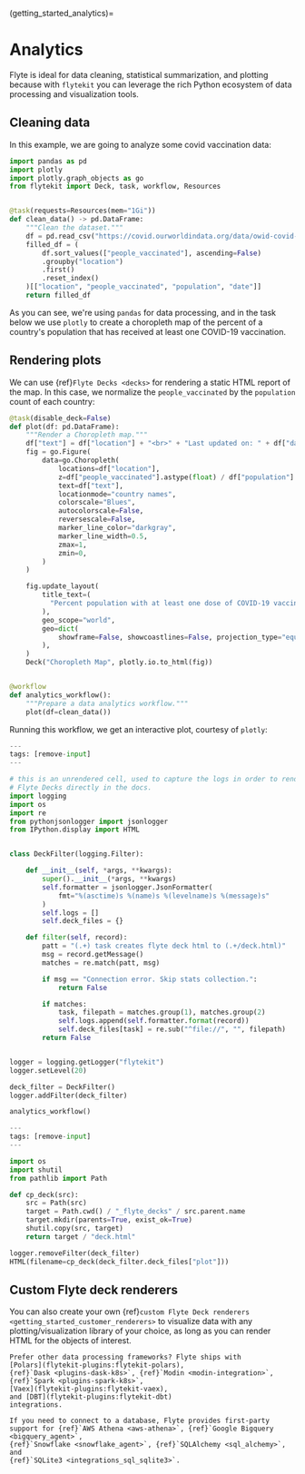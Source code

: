 (getting_started_analytics)=

# Analytics

Flyte is ideal for data cleaning, statistical summarization, and plotting
because with `flytekit` you can leverage the rich Python ecosystem of data
processing and visualization tools.

## Cleaning data

In this example, we are going to analyze some covid vaccination data:

```python
import pandas as pd
import plotly
import plotly.graph_objects as go
from flytekit import Deck, task, workflow, Resources


@task(requests=Resources(mem="1Gi"))
def clean_data() -> pd.DataFrame:
    """Clean the dataset."""
    df = pd.read_csv("https://covid.ourworldindata.org/data/owid-covid-data.csv")
    filled_df = (
        df.sort_values(["people_vaccinated"], ascending=False)
        .groupby("location")
        .first()
        .reset_index()
    )[["location", "people_vaccinated", "population", "date"]]
    return filled_df
```

As you can see, we're using `pandas` for data processing, and in the task
below we use `plotly` to create a choropleth map of the percent of a country's
population that has received at least one COVID-19 vaccination.

## Rendering plots

We can use {ref}`Flyte Decks <decks>` for rendering a static HTML report
of the map. In this case, we normalize the `people_vaccinated` by the
`population` count of each country:

```python
@task(disable_deck=False)
def plot(df: pd.DataFrame):
    """Render a Choropleth map."""
    df["text"] = df["location"] + "<br>" + "Last updated on: " + df["date"]
    fig = go.Figure(
        data=go.Choropleth(
            locations=df["location"],
            z=df["people_vaccinated"].astype(float) / df["population"].astype(float),
            text=df["text"],
            locationmode="country names",
            colorscale="Blues",
            autocolorscale=False,
            reversescale=False,
            marker_line_color="darkgray",
            marker_line_width=0.5,
            zmax=1,
            zmin=0,
        )
    )

    fig.update_layout(
        title_text=(
          "Percent population with at least one dose of COVID-19 vaccine"
        ),
        geo_scope="world",
        geo=dict(
            showframe=False, showcoastlines=False, projection_type="equirectangular"
        ),
    )
    Deck("Choropleth Map", plotly.io.to_html(fig))


@workflow
def analytics_workflow():
    """Prepare a data analytics workflow."""
    plot(df=clean_data())
```

Running this workflow, we get an interactive plot, courtesy of `plotly`:

```python
---
tags: [remove-input]
---

# this is an unrendered cell, used to capture the logs in order to render the
# Flyte Decks directly in the docs.
import logging
import os
import re
from pythonjsonlogger import jsonlogger
from IPython.display import HTML


class DeckFilter(logging.Filter):

    def __init__(self, *args, **kwargs):
        super().__init__(*args, **kwargs)
        self.formatter = jsonlogger.JsonFormatter(
            fmt="%(asctime)s %(name)s %(levelname)s %(message)s"
        )
        self.logs = []
        self.deck_files = {}

    def filter(self, record):
        patt = "(.+) task creates flyte deck html to (.+/deck.html)"
        msg = record.getMessage()
        matches = re.match(patt, msg)

        if msg == "Connection error. Skip stats collection.":
            return False

        if matches:
            task, filepath = matches.group(1), matches.group(2)
            self.logs.append(self.formatter.format(record))
            self.deck_files[task] = re.sub("^file://", "", filepath)
        return False


logger = logging.getLogger("flytekit")
logger.setLevel(20)

deck_filter = DeckFilter()
logger.addFilter(deck_filter)
```

```python
analytics_workflow()
```

```python
---
tags: [remove-input]
---

import os
import shutil
from pathlib import Path

def cp_deck(src):
    src = Path(src)
    target = Path.cwd() / "_flyte_decks" / src.parent.name
    target.mkdir(parents=True, exist_ok=True)
    shutil.copy(src, target)
    return target / "deck.html"

logger.removeFilter(deck_filter)
HTML(filename=cp_deck(deck_filter.deck_files["plot"]))
```

## Custom Flyte deck renderers

You can also create your own {ref}`custom Flyte Deck renderers <getting_started_customer_renderers>`
to visualize data with any plotting/visualization library of your choice, as
long as you can render HTML for the objects of interest.

```{important}
Prefer other data processing frameworks? Flyte ships with
[Polars](flytekit-plugins:flytekit-polars),
{ref}`Dask <plugins-dask-k8s>`, {ref}`Modin <modin-integration>`, {ref}`Spark <plugins-spark-k8s>`,
[Vaex](flytekit-plugins:flytekit-vaex),
and [DBT](flytekit-plugins:flytekit-dbt)
integrations.

If you need to connect to a database, Flyte provides first-party
support for {ref}`AWS Athena <aws-athena>`, {ref}`Google Bigquery <bigquery_agent>`,
{ref}`Snowflake <snowflake_agent>`, {ref}`SQLAlchemy <sql_alchemy>`, and
{ref}`SQLite3 <integrations_sql_sqlite3>`.
```

